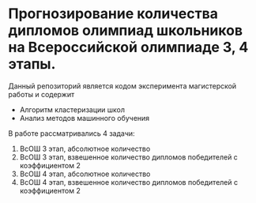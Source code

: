 # Прогнозирование количества дипломов олимпиад школьников на Всероссийской олимпиаде 3, 4 этапы.
Данный репозиторий является кодом эксперимента магистерской работы и содержит
- Алгоритм кластеризации школ
- Анализ методов машинного обучения

В работе рассматривались 4 задачи:
1. ВсОШ 3 этап, абсолютное количество
2. ВсОШ 3 этап, взвешенное количество дипломов победителей с коэффициентом 2
3. ВсОШ 4 этап, абсолютное количество
4. ВсОШ 4 этап, взвешенное количество дипломов победителей с коэффициентом 2
